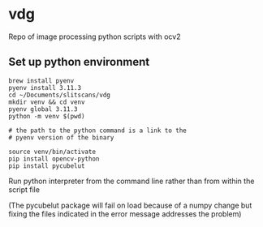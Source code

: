 # vdg

Repo of image processing python scripts with ocv2


## Set up python environment


```
brew install pyenv
pyenv install 3.11.3
cd ~/Documents/slitscans/vdg
mkdir venv && cd venv
pyenv global 3.11.3
python -m venv $(pwd)

# the path to the python command is a link to the
# pyenv version of the binary

source venv/bin/activate 
pip install opencv-python
pip install pycubelut
```

Run python interpreter from the command line rather than from within the script file

(The pycubelut package will fail on load because of a numpy change 
but fixing the files indicated in the error message addresses the problem)
